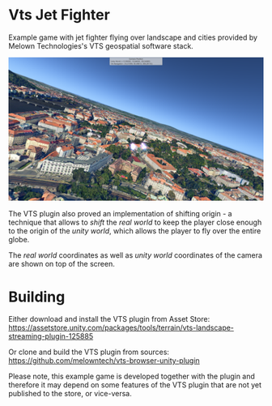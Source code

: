 # Vts Jet Fighter

Example game with jet fighter flying over landscape and cities provided by Melown Technologies's VTS geospatial software stack.

<img src="screenshots/1.png"  title="Aircraft">

The VTS plugin also proved an implementation of shifting origin - a technique
that allows to _shift_ the _real world_ to keep the player close enough to the origin of the _unity world_,
which allows the player to fly over the entire globe.

The _real world_ coordinates as well as _unity world_ coordinates of the camera are shown on top of the screen.

# Building

Either download and install the VTS plugin from Asset Store:
https://assetstore.unity.com/packages/tools/terrain/vts-landscape-streaming-plugin-125885

Or clone and build the VTS plugin from sources:
https://github.com/melowntech/vts-browser-unity-plugin

Please note, this example game is developed together with the plugin and therefore it may depend on some features of the VTS plugin that are not yet published to the store, or vice-versa.
